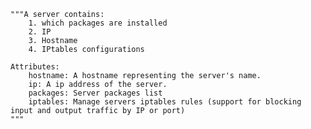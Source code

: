    """A server contains:
        1. which packages are installed
        2. IP
        3. Hostname
        4. IPtables configurations

    Attributes:
        hostname: A hostname representing the server's name.
        ip: A ip address of the server.
        packages: Server packages list
        iptables: Manage servers iptables rules (support for blocking input and output traffic by IP or port)
    """